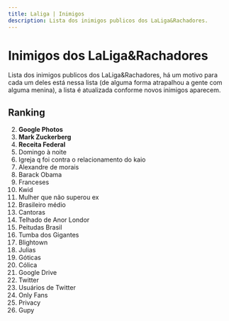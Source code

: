 ```yaml
---
title: Laliga | Inimigos
description: Lista dos inimigos publicos dos LaLiga&Rachadores.
---
```


# Inimigos dos LaLiga&Rachadores

Lista dos inimigos publicos dos LaLiga&Rachadores, há um motivo para cada um deles está nessa lista (de alguma forma atrapalhou a gente com alguma menina), a lista é atualizada conforme novos inimigos aparecem.

## Ranking

2. **Google Photos**
1. **Mark Zuckerberg**
3. **Receita Federal**
4. Domingo à noite
5. Igreja q foi contra o relacionamento do kaio
6. Alexandre de morais
7. Barack Obama
8. Franceses
9. Kwid
10. Mulher que não superou ex
11. Brasileiro médio
12. Cantoras
13. Telhado de Anor Londor
14. Peitudas Brasil
15. Tumba dos Gigantes
16. Blightown
17. Julias
18. Góticas
19. Cólica
20. Google Drive
21. Twitter
22. Usuários de Twitter
23. Only Fans
24. Privacy
25. Gupy
